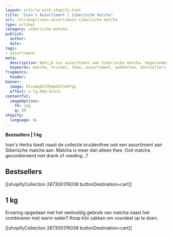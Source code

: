 ```yaml
---
layout: article_with_shopify.html
title: "Ivan's Assortiment | Siberische matcha"
url: /nl/shop/ivans-assortiment-siberische-matcha
type: artikel
category: siberische matcha
publish:
  author:
  date:
tags:
- assortiment
meta:
  description: Bekijk ons assortiment aan Siberische matcha. Gegarandeerd de hoogste kwaliteit. Benieuwd naar onze matcha kilozakken?
  keywords: matcha, kruiden, thee, assortiment, pakketten, bestsellers, drank, voeding, collectie, kruidenthee, water, bestsellers, 1 kg
fragments:
  header:
banner:
  image: 5IvxBq8h7Zkmb457iHVYgL
  effect: o-lg-60d-black
contentful:
  imageOptions:
    fm: jpg
    q: 50
shopify:
  language: NL
---
```

**Bestsellers | 1 kg**

Ivan's Herbs biedt naast de collectie kruidenthee ook een assortiment aan Siberische matcha aan. Matcha is meer dan alleen thee. Ooit matcha gecombineerd met drank of voeding...?

## Bestsellers

[[shopifyCollection 267300176038 buttonDestination=cart]]

## 1 kg

Ervaring opgedaan met het veelvuldig gebruik van matcha naast het combineren met warm water? Koop kilo zakken om voordeel op te doen.

[[shopifyCollection 267300176038 buttonDestination=cart]]
